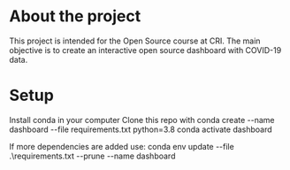 # About the project
This project is intended for the Open Source course at CRI. The main objective is to create an interactive open source dashboard with COVID-19 data.

# Setup
Install conda in your computer
Clone this repo with 
conda create --name dashboard --file requirements.txt python=3.8
conda activate dashboard

If more dependencies are added use:
conda env update --file .\requirements.txt --prune --name dashboard